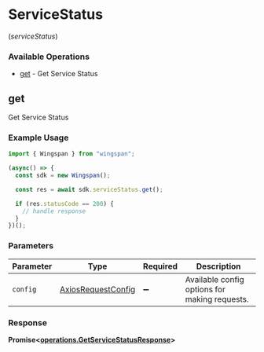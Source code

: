# ServiceStatus
(*serviceStatus*)

### Available Operations

* [get](#get) - Get Service Status

## get

Get Service Status

### Example Usage

```typescript
import { Wingspan } from "wingspan";

(async() => {
  const sdk = new Wingspan();

  const res = await sdk.serviceStatus.get();

  if (res.statusCode == 200) {
    // handle response
  }
})();
```

### Parameters

| Parameter                                                    | Type                                                         | Required                                                     | Description                                                  |
| ------------------------------------------------------------ | ------------------------------------------------------------ | ------------------------------------------------------------ | ------------------------------------------------------------ |
| `config`                                                     | [AxiosRequestConfig](https://axios-http.com/docs/req_config) | :heavy_minus_sign:                                           | Available config options for making requests.                |


### Response

**Promise<[operations.GetServiceStatusResponse](../../models/operations/getservicestatusresponse.md)>**

